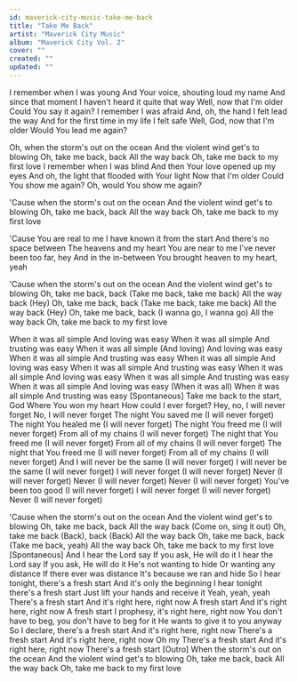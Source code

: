 ```yaml
---
id: maverick-city-music-take-me-back
title: "Take Me Back"
artist: "Maverick City Music"
album: "Maverick City Vol. 2"
cover: ""
created: ""
updated: ""
---
```


I remember when I was young
And Your voice, shouting loud my name
And since that moment
I haven't heard it quite that way
Well, now that I'm older
Could You say it again?
I remember I was afraid
And, oh, the hand I felt lead the way
And for the first time in my life I felt safe
Well, God, now that I'm older
Would You lead me again?

Oh, when the storm's out on the ocean
And the violent wind get's to blowing
Oh, take me back, back
All the way back
Oh, take me back to my first love
I remember when I was blind
And then Your love opened up my eyes
And oh, the light that flooded with Your light
Now that I'm older
Could You show me again?
Oh, would You show me again?

'Cause when the storm's out on the ocean
And the violent wind get's to blowing
Oh, take me back, back
All the way back
Oh, take me back to my first love

'Cause You are real to me
I have known it from the start
And there's no space between
The heavens and my heart
You are near to me
I've never been too far, hey
And in the in-between
You brought heaven to my heart, yeah

'Cause when the storm's out on the ocean
And the violent wind get's to blowing
Oh, take me back, back (Take me back, take me back)
All the way back (Hey)
Oh, take me back, back (Take me back, take me back)
All the way back (Hey)
Oh, take me back, back (I wanna go, I wanna go)
All the way back
Oh, take me back to my first love

When it was all simple
And loving was easy
When it was all simple
And trusting was easy
When it was all simple
(And loving) And loving was easy
When it was all simple
And trusting was easy
When it was all simple
And loving was easy
When it was all simple
And trusting was easy
When it was all simple
And loving was easy
When it was all simple
And trusting was easy
When it was all simple
And loving was easy
(When it was all) When it was all simple
And trusting was easy
[Spontaneous]
Take me back to the start, God
Where You won my heart
How could I ever forget?
Hey, no, I will never forget
No, I will never forget
The night You saved me (I will never forget)
The night You healed me (I will never forget)
The night You freed me (I will never forget)
From all of my chains (I will never forget)
The night that You freed me (I will never forget)
From all of my chains (I will never forget)
The night that You freed me (I will never forget)
From all of my chains (I will never forget)
And I will never be the same (I will never forget)
I will never be the same (I will never forget)
I will never forget (I will never forget)
Never (I will never forget)
Never (I will never forget)
Never (I will never forget)
You've been too good (I will never forget)
I will never forget (I will never forget)
Never (I will never forget)

'Cause when the storm's out on the ocean
And the violent wind get's to blowing
Oh, take me back, back
All the way back (Come on, sing it out)
Oh, take me back (Back), back (Back)
All the way back
Oh, take me back, back (Take me back, yeah)
All the way back
Oh, take me back to my first love
[Spontaneous]
And I hear the Lord say
If you ask, He will do it
I hear the Lord say
If you ask, He will do it
He's not wanting to hide
Or wanting any distance
If there ever was distance
It's because we ran and hide
So I hear tonight, there's a fresh start
And it's only the beginning
I hear tonight there's a fresh start
Just lift your hands and receive it
Yeah, yeah, yeah
There's a fresh start
And it's right here, right now
A fresh start
And it's right here, right now
A fresh start
I prophesy, it's right here, right now
You don't have to beg, you don't have to beg for it
He wants to give it to you anyway
So I declare, there's a fresh start
And it's right here, right now
There's a fresh start
And it's right here, right now
Oh my
There's a fresh start
And it's right here, right now
There's a fresh start
[Outro]
When the storm's out on the ocean
And the violent wind get's to blowing
Oh, take me back, back
All the way back
Oh, take me back to my first love